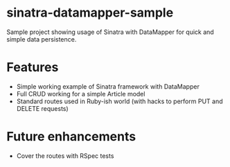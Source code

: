 sinatra-datamapper-sample
=========================

Sample project showing usage of Sinatra with DataMapper for quick and simple data persistence.

Features
========

- Simple working example of Sinatra framework with DataMapper
- Full CRUD working for a simple Article model
- Standard routes used in Ruby-ish world (with hacks to perform PUT and DELETE requests)

Future enhancements
===================

- Cover the routes with RSpec tests